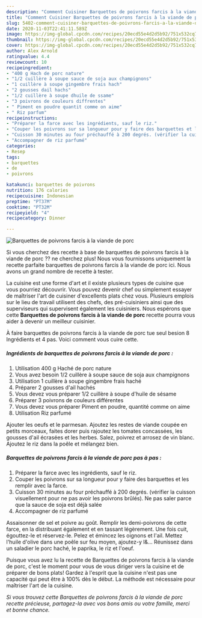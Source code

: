 ```yaml
---
description: "Comment Cuisiner Barquettes de poivrons farcis à la viande de porc"
title: "Comment Cuisiner Barquettes de poivrons farcis à la viande de porc"
slug: 5402-comment-cuisiner-barquettes-de-poivrons-farcis-a-la-viande-de-porc
date: 2020-11-03T22:41:11.589Z
image: https://img-global.cpcdn.com/recipes/20ecd55e4d2d5b92/751x532cq70/barquettes-de-poivrons-farcis-a-la-viande-de-porc-photo-principale-de-la-recette.jpg
thumbnail: https://img-global.cpcdn.com/recipes/20ecd55e4d2d5b92/751x532cq70/barquettes-de-poivrons-farcis-a-la-viande-de-porc-photo-principale-de-la-recette.jpg
cover: https://img-global.cpcdn.com/recipes/20ecd55e4d2d5b92/751x532cq70/barquettes-de-poivrons-farcis-a-la-viande-de-porc-photo-principale-de-la-recette.jpg
author: Alex Arnold
ratingvalue: 4.4
reviewcount: 10
recipeingredient:
- "400 g Hach de porc nature"
- "1/2 cuillère à soupe sauce de soja aux champignons"
- "1 cuillère à soupe gingembre frais hach"
- "2 gousses dail hachs"
- "1/2 cuillère à soupe dhuile de ssame"
- "3 poivrons de couleurs diffrentes"
- " Piment en poudre quantit comme on aime"
- " Riz parfum"
recipeinstructions:
- "Préparer la farce avec les ingrédients, sauf le riz."
- "Couper les poivrons sur sa longueur pour y faire des barquettes et les remplir avec la farce."
- "Cuisson 30 minutes au four préchauffé à 200 degrés. (vérifier la cuisson visuellement pour ne pas avoir les poivrons brûlés). Ne pas saler parce que la sauce de soja est déjà salée"
- "Accompagner de riz parfumé"
categories:
- Resep
tags:
- barquettes
- de
- poivrons

katakunci: barquettes de poivrons 
nutrition: 176 calories
recipecuisine: Indonesian
preptime: "PT37M"
cooktime: "PT32M"
recipeyield: "4"
recipecategory: Dinner

---
```



![Barquettes de poivrons farcis à la viande de porc](https://img-global.cpcdn.com/recipes/20ecd55e4d2d5b92/751x532cq70/barquettes-de-poivrons-farcis-a-la-viande-de-porc-photo-principale-de-la-recette.jpg)

Si vous cherchez des recette à base de barquettes de poivrons farcis à la viande de porc ?? ne cherchez plus! Nous vous fournissons uniquement la recette parfaite barquettes de poivrons farcis à la viande de porc ici. Nous avons un grand nombre de recette à tester.

La cuisine est une forme d'art et il existe plusieurs types de cuisine que vous pourriez découvrir. Vous pouvez devenir chef ou simplement essayer de maîtriser l'art de cuisiner d'excellents plats chez vous. Plusieurs emplois sur le lieu de travail utilisent des chefs, des pré-cuisiniers ainsi que des superviseurs qui supervisent également les cuisiniers. Nous espérons que cette <strong> Barquettes de poivrons farcis à la viande de porc </strong> recette pourra vous aider à devenir un meilleur cuisinier.

<!--inarticleads1-->

À faire barquettes de poivrons farcis à la viande de porc tue seul besion 8 Ingrédients et 4 pas. Voici comment vous cuire cette.

##### Ingrédients de barquettes de poivrons farcis à la viande de porc :

1. Utilisation 400 g Haché de porc nature
1. Vous avez besoin 1/2 cuillère à soupe sauce de soja aux champignons
1. Utilisation 1 cuillère à soupe gingembre frais haché
1. Préparer 2 gousses d&#39;ail hachés
1. Vous devez vous préparer 1/2 cuillère à soupe d&#39;huile de sésame
1. Préparer 3 poivrons de couleurs différentes
1. Vous devez vous préparer  Piment en poudre, quantité comme on aime
1. Utilisation  Riz parfumé


Ajouter les oeufs et le parmesan. Ajoutez les restes de viande coupée en petits morceaux, faites dorer puis rajoutez les tomates concassées, les gousses d&#39;ail écrasées et les herbes. Salez, poivrez et arrosez de vin blanc. Ajoutez le riz dans la poêle et mélangez bien. 

<!--inarticleads2-->

##### Barquettes de poivrons farcis à la viande de porc pas à pas :

1. Préparer la farce avec les ingrédients, sauf le riz.
1. Couper les poivrons sur sa longueur pour y faire des barquettes et les remplir avec la farce.
1. Cuisson 30 minutes au four préchauffé à 200 degrés. (vérifier la cuisson visuellement pour ne pas avoir les poivrons brûlés). Ne pas saler parce que la sauce de soja est déjà salée
1. Accompagner de riz parfumé


Assaisonner de sel et poivre au goût. Remplir les demi-poivrons de cette farce, en la distribuant également et en tassant légèrement. Une fois cuit, égouttez-le et réservez-le. Pelez et émincez les oignons et l&#39;ail. Mettez l&#39;huile d&#39;olive dans une poêle sur feu moyen, ajoutez-y l&amp;… Réunissez dans un saladier le porc haché, le paprika, le riz et l&#39;oeuf. 

<!--inarticleads1-->

<p>
Puisque vous avez lu la recette de Barquettes de poivrons farcis à la viande de porc, c'est le moment pour vous de vous diriger vers la cuisine et de préparer de bons plats! Gardez à l'esprit que la cuisine n'est pas une capacité qui peut être à 100% dès le début. La méthode est nécessaire pour maîtriser l'art de la cuisine.
</p>

<p>
<i>Si vous trouvez cette Barquettes de poivrons farcis à la viande de porc recette précieuse, partagez-la avec vos bons amis ou votre famille, merci et bonne chance.</i>
</p>
